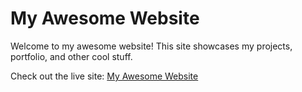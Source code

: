 # My Awesome Website

Welcome to my awesome website! This site showcases my projects, portfolio, and other cool stuff.

Check out the live site: [My Awesome Website](https://test-1-me.netlify.app/)


